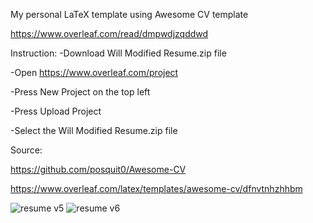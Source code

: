 My personal LaTeX template using Awesome CV template 

https://www.overleaf.com/read/dmpwdjzqddwd

Instruction:
-Download Will Modified Resume.zip file 

-Open https://www.overleaf.com/project

-Press New Project on the top left

-Press Upload Project

-Select the Will Modified Resume.zip file 

Source:

https://github.com/posquit0/Awesome-CV

https://www.overleaf.com/latex/templates/awesome-cv/dfnvtnhzhhbm


![resume v5](https://user-images.githubusercontent.com/59489624/182055883-9bd6bcd2-4bd7-43c2-a85b-8be1b0d4bd55.png)
![resume v6](https://user-images.githubusercontent.com/59489624/182055887-c2c568a7-53c7-45b6-9171-b6cc5c74c381.png)
